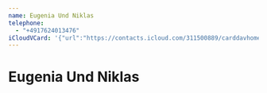 ```yaml
---
name: Eugenia Und Niklas
telephone:
  - "+4917624013476"
iCloudVCard: '{"url":"https://contacts.icloud.com/311500889/carddavhome/card/56F6C041-815A-48ED-A21B-89F41C386E92.vcf","etag":"\"kmfhahve\"","data":"BEGIN:VCARD\r\nVERSION:3.0\r\nFN:\r\nN:;Eugenia Und Niklas;;;\r\nUID:4081E97D-DF0C-4605-8276-87BF38B595D0\r\nPRODID:-//Apple Inc.//iOS 14.2//EN\r\nREV:2025-04-03T22:18:47Z\r\nORG:;\r\nTEL:+4917624013476\r\nEND:VCARD"}'
---
```

# Eugenia Und Niklas